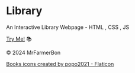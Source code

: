 # Library

An Interactive Library Webpage - HTML , CSS , JS

[Try Me!](https://mrbenjaminholmes.github.io/Library/) 📚

© 2024 MrFarmerBon

<a href="https://www.flaticon.com/free-icons/books" title="books icons">Books icons created by popo2021 - Flaticon</a>

